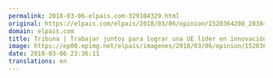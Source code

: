 ```yaml
---
permalink: 2018-03-06-elpais.com-329104329.html
original: https://elpais.com/elpais/2018/03/06/opinion/1520364208_283844.html#?ref=rss&format=simple&link=link
domain: elpais.com
title: Tribuna | Trabajar juntos para lograr una UE líder en innovación
image: https://ep00.epimg.net/elpais/imagenes/2018/03/06/opinion/1520364208_283844_1520364564_rrss_normal.jpg
date: 2018-03-06 23:36:11
translations: en
---
```


